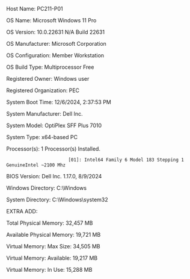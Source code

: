 Host Name:                 PC211-P01

OS Name:                   Microsoft Windows 11 Pro

OS Version:                10.0.22631 N/A Build 22631

OS Manufacturer:           Microsoft Corporation

OS Configuration:          Member Workstation

OS Build Type:             Multiprocessor Free

Registered Owner:          Windows user

Registered Organization:   PEC

System Boot Time:          12/6/2024, 2:37:53 PM

System Manufacturer:       Dell Inc.

System Model:              OptiPlex SFF Plus 7010

System Type:               x64-based PC

Processor(s):              1 Processor(s) Installed.

                           [01]: Intel64 Family 6 Model 183 Stepping 1 GenuineIntel ~2100 Mhz
                           
BIOS Version:              Dell Inc. 1.17.0, 8/9/2024

Windows Directory:         C:\Windows

System Directory:          C:\Windows\system32

EXTRA ADD:

Total Physical Memory:     32,457 MB

Available Physical Memory: 19,721 MB

Virtual Memory: Max Size:  34,505 MB

Virtual Memory: Available: 19,217 MB

Virtual Memory: In Use:    15,288 MB


